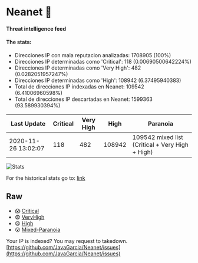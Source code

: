 # Neanet :hocho:
#### Threat intelligence feed
#### The stats:

- Direcciones IP con mala reputacion analizadas: 1708905 (100%)
- Direcciones IP determinadas como 'Critical':  118 (0.00690500642224%)
- Direcciones IP determinadas como 'Very High':  482 (0.0282051957247%)
- Direcciones IP determinadas como 'High':  108942 (6.37495940383)
- Total de direcciones IP indexadas en Neanet:  109542 (6.41006960598%)
- Total de direcciones IP descartadas en Neanet:  1599363 (93.589930394%)

| Last Update | Critical | Very High | High | Paranoia |
| --- | --- | --- | --- | --- |
| 2020-11-26 13:02:07 | 118 | 482 | 108942 | 109542 mixed list (Critical + Very High + High)|

![Stats](https://docs.google.com/spreadsheets/d/e/2PACX-1vSnaNMIXVabIpDJjufMlzH7poXnshF3mgd8Is1g9ytUEzVsP5my4Trn8f-xkoLLQ38xpL3HtmUexLo6/pubchart?oid=501124687&format=image)

For the historical stats go to: [link](/stats.csv)
## Raw
- :scream: [Critical](https://raw.githubusercontent.com/JavaGarcia/Neanet/master/blacklists/neanet_critical.txt)
- :fearful: [VeryHigh](https://raw.githubusercontent.com/JavaGarcia/Neanet/master/blacklists/neanet_veryHigh.txtt)
- :frowning: [High](https://raw.githubusercontent.com/JavaGarcia/Neanet/master/blacklists/neanet_high.txt)
- :dizzy_face: [Mixed-Paranoia](https://raw.githubusercontent.com/JavaGarcia/Neanet/master/blacklists/neanet_all.txt)


Your IP is indexed? You may request to takedown. [https://github.com/JavaGarcia/Neanet/issues](https://github.com/JavaGarcia/Neanet/issues)




















































































































































































































































































































































































































































































































































































































































































































































































































































































































































































































































































































































































































































































































































































































































































































































































































































































































































































































































































































































































































































































































































































































































































































































































































































































































